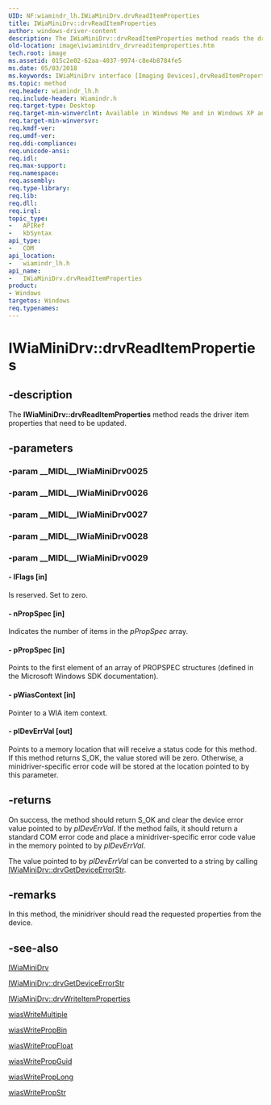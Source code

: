 ```yaml
---
UID: NF:wiamindr_lh.IWiaMiniDrv.drvReadItemProperties
title: IWiaMiniDrv::drvReadItemProperties
author: windows-driver-content
description: The IWiaMiniDrv::drvReadItemProperties method reads the driver item properties that need to be updated.
old-location: image\iwiaminidrv_drvreaditemproperties.htm
tech.root: image
ms.assetid: 015c2e02-62aa-4037-9974-c8e4b8784fe5
ms.date: 05/03/2018
ms.keywords: IWiaMiniDrv interface [Imaging Devices],drvReadItemProperties method, IWiaMiniDrv.drvReadItemProperties, IWiaMiniDrv::drvReadItemProperties, MiniDrv_515d9cc7-c76a-4a15-9cc1-59be834382fe.xml, drvReadItemProperties, drvReadItemProperties method [Imaging Devices], drvReadItemProperties method [Imaging Devices],IWiaMiniDrv interface, image.iwiaminidrv_drvreaditemproperties, wiamindr_lh/IWiaMiniDrv::drvReadItemProperties
ms.topic: method
req.header: wiamindr_lh.h
req.include-header: Wiamindr.h
req.target-type: Desktop
req.target-min-winverclnt: Available in Windows Me and in Windows XP and later.
req.target-min-winversvr: 
req.kmdf-ver: 
req.umdf-ver: 
req.ddi-compliance: 
req.unicode-ansi: 
req.idl: 
req.max-support: 
req.namespace: 
req.assembly: 
req.type-library: 
req.lib: 
req.dll: 
req.irql: 
topic_type:
-	APIRef
-	kbSyntax
api_type:
-	COM
api_location:
-	wiamindr_lh.h
api_name:
-	IWiaMiniDrv.drvReadItemProperties
product:
- Windows
targetos: Windows
req.typenames: 
---
```


# IWiaMiniDrv::drvReadItemProperties


## -description


The <b>IWiaMiniDrv::drvReadItemProperties</b> method reads the driver item properties that need to be updated.


## -parameters




### -param __MIDL__IWiaMiniDrv0025




### -param __MIDL__IWiaMiniDrv0026




### -param __MIDL__IWiaMiniDrv0027




### -param __MIDL__IWiaMiniDrv0028




### -param __MIDL__IWiaMiniDrv0029






#### - lFlags [in]

Is reserved. Set to zero.


#### - nPropSpec [in]

Indicates the number of items in the <i>pPropSpec</i> array.


#### - pPropSpec [in]

Points to the first element of an array of PROPSPEC structures (defined in the Microsoft Windows SDK documentation). 


#### - pWiasContext [in]

Pointer to a WIA item context.


#### - plDevErrVal [out]

Points to a memory location that will receive a status code for this method. If this method returns S_OK, the value stored will be zero. Otherwise, a minidriver-specific error code will be stored at the location pointed to by this parameter.


## -returns



On success, the method should return S_OK and clear the device error value pointed to by <i>plDevErrVal</i>. If the method fails, it should return a standard COM error code and place a minidriver-specific error code value in the memory pointed to by <i>plDevErrVal</i>. 

The value pointed to by <i>plDevErrVal</i> can be converted to a string by calling <a href="https://msdn.microsoft.com/library/windows/hardware/ff543982">IWiaMiniDrv::drvGetDeviceErrorStr</a>.




## -remarks



In this method, the minidriver should read the requested properties from the device. 




## -see-also




<a href="https://msdn.microsoft.com/15068d10-5e24-427c-9684-24ce67b75ada">IWiaMiniDrv</a>



<a href="https://msdn.microsoft.com/library/windows/hardware/ff543982">IWiaMiniDrv::drvGetDeviceErrorStr</a>



<a href="https://msdn.microsoft.com/library/windows/hardware/ff545020">IWiaMiniDrv::drvWriteItemProperties</a>



<a href="https://msdn.microsoft.com/library/windows/hardware/ff549475">wiasWriteMultiple</a>



<a href="https://msdn.microsoft.com/library/windows/hardware/ff549500">wiasWritePropBin</a>



<a href="https://msdn.microsoft.com/library/windows/hardware/ff549507">wiasWritePropFloat</a>



<a href="https://msdn.microsoft.com/library/windows/hardware/ff549512">wiasWritePropGuid</a>



<a href="https://msdn.microsoft.com/library/windows/hardware/ff549515">wiasWritePropLong</a>



<a href="https://msdn.microsoft.com/library/windows/hardware/ff549525">wiasWritePropStr</a>
 

 

